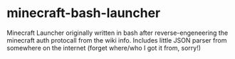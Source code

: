 # minecraft-bash-launcher
Minecraft Launcher originally written in bash after reverse-engeneering the minecraft auth protocall from the wiki info. Includes little JSON parser from somewhere on the internet (forget where/who I got it from, sorry!)
